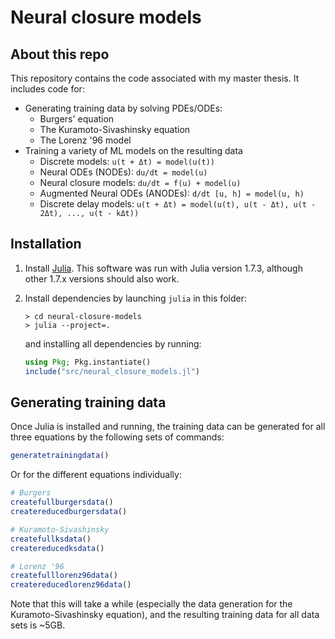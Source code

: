 
# Neural closure models

## About this repo

This repository contains the code associated with my master thesis.
It includes code for:

- Generating training data by solving PDEs/ODEs:
    - Burgers' equation
    - The Kuramoto-Sivashinsky equation
    - The Lorenz '96 model
- Training a variety of ML models on the resulting data
    - Discrete models: `u(t + Δt) = model(u(t))`
    - Neural ODEs (NODEs): `du/dt = model(u)`
    - Neural closure models: `du/dt = f(u) + model(u)`
    - Augmented Neural ODEs (ANODEs): `d/dt [u, h] = model(u, h)`
    - Discrete delay models: `u(t + Δt) = model(u(t), u(t - Δt), u(t - 2Δt), ..., u(t - kΔt))`

## Installation

1. Install [Julia](https://julialang.org/downloads/).
    This software was run with Julia version 1.7.3, although other 1.7.x versions should also work.
2. Install dependencies by launching `julia` in this folder:

    ```shell
    > cd neural-closure-models
    > julia --project=.
    ```

    and installing all dependencies by running:

    ```julia
    using Pkg; Pkg.instantiate()
    include("src/neural_closure_models.jl")
    ```

## Generating training data

Once Julia is installed and running, the training data can be generated for all three equations by the following sets of
commands:

```julia
generatetrainingdata()
```

Or for the different equations individually:

```julia
# Burgers
createfullburgersdata()
createreducedburgersdata()

# Kuramoto-Sivashinsky
createfullksdata()
createreducedksdata()

# Lorenz '96
createfulllorenz96data()
createreducedlorenz96data()
```

Note that this will take a while (especially the data generation for the Kuramoto-Sivashinsky equation), and the
resulting training data for all data sets is ~5GB.
